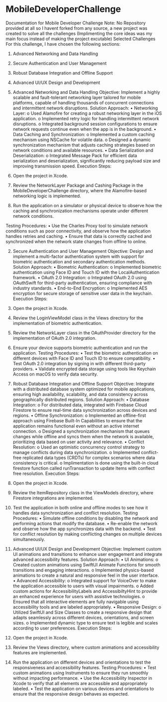 # MobileDeveloperChallenge
Documentation for Mobile Developer Challenge
Note: No Repository provided at all so I havent forked from any source, a new project was created to solve all the challenges (Implimenting the core ideas was my main focus instead of making the project excutable)
Selected Challenges
For this challenge, I have chosen the following sections:
1.	Advanced Networking and Data Handling
2.	Secure Authentication and User Management
3.	Robust Database Integration and Offline Support
4.	Advanced UI/UX Design and Development
 
1. Advanced Networking and Data Handling
Objective:
Implement a highly scalable and fault-tolerant networking layer tailored for mobile platforms, capable of handling thousands of concurrent connections and intermittent network disruptions.
Solution Approach:
•	Networking Layer:
o	Used Alamofire for creating a robust networking layer in the iOS application.
o	Implemented retry logic for handling intermittent network disruptions.
o	Integrated background session configurations to ensure network requests continue even when the app is in the background.
•	Data Caching and Synchronization:
o	Implemented a custom caching mechanism using NSCache for volatile data.
o	Designed a dynamic synchronization mechanism that adjusts caching strategies based on network conditions and available resources.
•	Data Serialization and Deserialization:
o	Integrated Message Pack for efficient data serialization and deserialization, significantly reducing payload size and improving transmission speed.
Execution Steps:
1.	Open the project in Xcode.
2.	Review the NetworkLayer Package and Cashing Package in the MobileDeveloperChallenge directory, where the Alamofire-based networking logic is implemented.
3.	Run the application on a simulator or physical device to observe how the caching and synchronization mechanisms operate under different network conditions.

Testing Procedures:
•	Use the Charles Proxy tool to simulate network conditions such as poor connectivity, and observe how the application handles retries and caching.
•	Ensure that data is correctly cached and synchronized when the network state changes from offline to online.
 
2. Secure Authentication and User Management
Objective:
Design and implement a multi-factor authentication system with support for biometric authentication and secondary authentication methods.
Solution Approach:
•	Biometric Authentication:
o	Implemented biometric authentication using Face ID and Touch ID with the LocalAuthentication framework.
•	OAuth 2.0 Integration:
o	Integrated OAuth 2.0 using OAuthSwift for third-party authentication, ensuring compliance with industry standards.
•	End-to-End Encryption:
o	Implemented AES encryption for secure storage of sensitive user data in the keychain.
Execution Steps:
1.	Open the project in Xcode.
2.	Review the LoginViewModel class in the Views directory for the implementation of biometric authentication.
3.	Review the NetworkLayer class in the OAuthProvider directory for the implementation of OAuth 2.0 integration.
4.	Ensure your device supports biometric authentication and run the application.
Testing Procedures:
•	Test the biometric authentication on different devices with Face ID and Touch ID to ensure compatibility.
•	Test OAuth 2.0 integration by signing in with different third-party providers.
•	Validate encrypted data storage using tools like Keychain Access on macOS to verify data security.
 
3. Robust Database Integration and Offline Support
Objective:
Integrate with a distributed database system optimized for mobile applications, ensuring high availability, scalability, and data consistency across geographically distributed regions.
Solution Approach:
•	Database Integration:
o	For distributed data, integrated with Firebase Cloud Firestore to ensure real-time data synchronization across devices and regions.
•	Offline Synchronization:
o	Implemented an offline-first approach using Firebase Built-In Capabilities to ensure that the application remains functional even without an active internet connection.
o	Designed a synchronization mechanism that queues changes while offline and syncs them when the network is available, prioritizing data based on user activity and relevance.
•	Conflict Resolution:
o	Used an optimistic concurrency control strategy to manage conflicts during data synchronization.
o	Implemented conflict-free replicated data types (CRDTs) for complex scenarios where data consistency is critical.
o	Implimentation is done using the built-in cloud firestore function called runTransaction to update Items with conflect free resolution.
Execution Steps:
1.	Open the project in Xcode.
2.	Review the ItemRepository class in the ViewModels directory, where Firestore integrations are implemented.
3.	Test the application in both online and offline modes to see how it handles data synchronization and conflict resolution.
Testing Procedures:
•	Simulate offline conditions by disabling the network and performing actions that modify the database.
•	Re-enable the network and observe how the app synchronizes data with the backend.
•	Test for conflict resolution by making conflicting changes on multiple devices simultaneously.
 

4. Advanced UI/UX Design and Development
Objective:
Implement custom UI animations and transitions to enhance user engagement and integrate advanced accessibility features.
Solution Approach:
•	UI Animations:
o	Created custom animations using SwiftUI Animate Functions for smooth transitions and engaging interactions.
o	Implemented physics-based animations to create a natural and responsive feel in the user interface.
•	Advanced Accessibility:
o	Integrated support for VoiceOver to make the application accessible to users with visual impairments.
o	Added custom actions for AccessibilityLabels and AccessibiltyHint to provide an enhanced experience for users with assistive technologies.
o	Ensured that all interactive elements are fully navigable using accessibility tools and are labeled appropriately.
•	Responsive Design:
o	Utilized SwiftUI and Size Classes to create a responsive design that adapts seamlessly across different devices, orientations, and screen sizes.
o	Implemented dynamic type to ensure text is legible and scales according to user preferences.
Execution Steps:
1.	Open the project in Xcode.
2.	Review the Views directory, where custom animations and accessibility features are implemented.
3.	Run the application on different devices and orientations to test the responsiveness and accessibility features.
Testing Procedures:
•	Test custom animations using Instruments to ensure they run smoothly without impacting performance.
•	Use the Accessibility Inspector in Xcode to verify that all elements are accessible and appropriately labeled.
•	Test the application on various devices and orientations to ensure that the responsive design behaves as expected.

